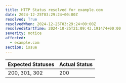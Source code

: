 ```yaml
---
title: HTTP Status resolved for example.com
date: 2024-12-25T03:29:24+00:00Z
resolved: True
resolvedWhen: 2024-12-25T03:29:24+00:00Z
resolvedStartTime: 2024-10-25T21:09:43.191474+00:00
severity: notice
affected:
  - example.com
section: issue
---
```


| Expected Statuses | Actual Status  |
|-------------------|----------------|
| 200, 301, 302 | 200 |

